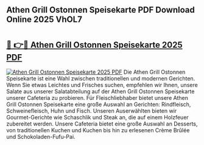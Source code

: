 ## Athen Grill Ostonnen Speisekarte PDF Download Online 2025 VhOL7

# <h2><a href="http://gc5dzd.nevu.top/?p=Athen+Grill+Ostonnen+Speisekarte">🔗 👉🔴 Athen Grill Ostonnen Speisekarte 2025 PDF</a></h2>

[![Athen Grill Ostonnen Speisekarte 2025 PDF](https://i.imgur.com/dBaPXMq.png)](http://gc5dzd.nevu.top/?p=Athen+Grill+Ostonnen+Speisekarte)
Die Athen Grill Ostonnen Speisekarte ist eine Wahl zwischen traditionellen und modernen Gerichten. Wenn Sie etwas Leichtes und Frisches suchen, empfehlen wir Ihnen, unsere Salate aus unserer Salatabteilung auf der Athen Grill Ostonnen Speisekarte unserer Cafeteria zu probieren. Für Fleischliebhaber bietet unsere Athen Grill Ostonnen Speisekarte eine große Auswahl an Gerichten: Rindfleisch, Schweinefleisch, Huhn und Fisch. Unseren Auserwählten bieten wir Gourmet-Gerichte wie Schaschlik und Steak an, die auf einem Holzfeuer zubereitet werden. Unsere Cafeteria bietet eine große Auswahl an Desserts, von traditionellen Kuchen und Kuchen bis hin zu erlesenen Crème Brûlée und Schokoladen-Fufu-Pai.
